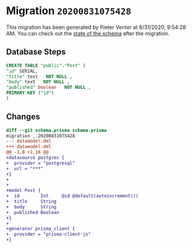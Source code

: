 # Migration `20200831075428`

This migration has been generated by Pieter Venter at 8/31/2020, 9:54:28 AM.
You can check out the [state of the schema](./schema.prisma) after the migration.

## Database Steps

```sql
CREATE TABLE "public"."Post" (
"id" SERIAL,
"title" text   NOT NULL ,
"body" text   NOT NULL ,
"published" boolean   NOT NULL ,
PRIMARY KEY ("id")
)
```

## Changes

```diff
diff --git schema.prisma schema.prisma
migration ..20200831075428
--- datamodel.dml
+++ datamodel.dml
@@ -1,0 +1,16 @@
+datasource postgres {
+  provider = "postgresql"
+  url = "***"
+}
+
+
+model Post {
+  id        Int     @id @default(autoincrement())
+  title     String
+  body      String
+  published Boolean
+}
+
+generator prisma_client {
+  provider = "prisma-client-js"
+}
```


